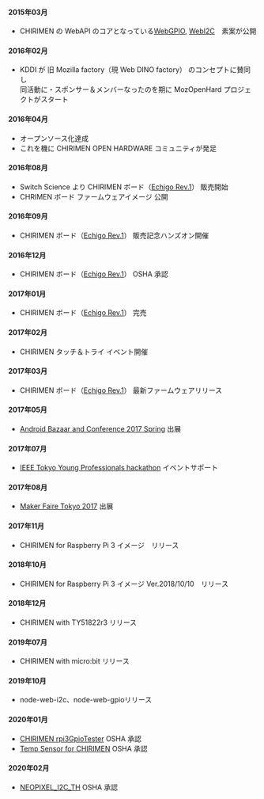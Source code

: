 #### 2015年03月
- CHIRIMEN の WebAPI のコアとなっている[WebGPIO](http://browserobo.github.io/WebGPIO/), [WebI2C](http://browserobo.github.io/WebI2C/)　素案が公開

#### 2016年02月
- KDDI が 旧 Mozilla factory（現 Web DINO factory） のコンセプトに賛同し<br>同活動に・スポンサー＆メンバーなったのを期に MozOpenHard プロジェクトがスタート

#### 2016年04月
- オープンソース化達成
- これを機に CHIRIMEN OPEN HARDWARE コミュニティが発足

#### 2016年08月
- Switch Science より CHIRIMEN ボード（[Echigo Rev.1](https://www.switch-science.com/catalog/2833/)） 販売開始
- CHRIMEN ボード ファームウェアイメージ 公開

#### 2016年09月
- CHIRIMEN ボード（[Echigo Rev.1](https://www.switch-science.com/catalog/2833/)） 販売記念ハンズオン開催

#### 2016年12月
- CHIRIMEN ボード（[Echigo Rev.1]((https://certification.oshwa.org/jp000003.html))） OSHA 承認

#### 2017年01月
- CHIRIMEN ボード（[Echigo Rev.1]((https://certification.oshwa.org/jp000003.html))） 完売

#### 2017年02月
- CHIRIMEN タッチ＆トライ イベント開催

#### 2017年03月
- CHIRIMEN ボード（[Echigo Rev.1]((https://certification.oshwa.org/jp000003.html))） 最新ファームウェアリリース

#### 2017年05月
- [Android Bazaar and Conference 2017 Spring](http://abc.android-group.jp/2017s/) 出展

#### 2017年07月
- [IEEE Tokyo Young Professionals hackathon](http://sites.ieee.org/sb-keio/ieee-hackathons-2017/) イベントサポート

#### 2017年08月
- [Maker Faire Tokyo 2017](http://makezine.jp/event/mft2017/) 出展

#### 2017年11月
- CHIRIMEN for Raspberry Pi 3 イメージ　リリース

#### 2018年10月
- CHIRIMEN for Raspberry Pi 3 イメージ Ver.2018/10/10　リリース

#### 2018年12月
- CHIRIMEN with TY51822r3 リリース

#### 2019年07月
- CHIRIMEN with micro:bit リリース

#### 2019年10月
- node-web-i2c、node-web-gpioリリース

#### 2020年01月
- [CHIRIMEN rpi3GpioTester](https://certification.oshwa.org/jp000006.html) OSHA 承認
- [Temp Sensor for CHIRIMEN](https://certification.oshwa.org/jp000007.html) OSHA 承認

#### 2020年02月
- [NEOPIXEL_I2C_TH](https://certification.oshwa.org/jp000008.html) OSHA 承認
